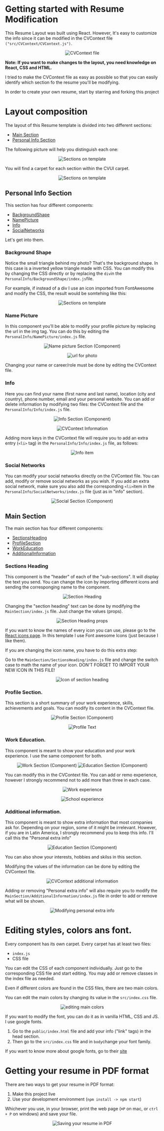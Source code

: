 # Getting started with Resume Modification

This Resume Layout was built using React. However, It's easy to customize the info since 
it can be modified in the CVContext file `("src/CVContext/CVContext.js")`.

<p align="center">
<img alt="CVContext file" src="https://miguelhernandezmx.com/wp-content/uploads/2022/06/CV_React_files_CVContext.png">
</p>

**Note: If you want to make changes to the layout, you need knowledge on React, CSS and HTML.**

I tried to make the CVContext file as easy as possible so
that you can easily identify which section fo the resume you'll be modifying. 

In order to create your own resume, start by starring and forking this project 

# Layout composition
The layout of this Resume template is divided into two different sections:
- [Main Section](#main-section)
- [Personal Info Section](#personal-info-section)

The following picture will help you distinguish each one:
<p align="center">
<img alt="Sections on template" src="https://miguelhernandezmx.com/wp-content/uploads/2022/06/CV_sections.png">
</p>

You will find a carpet for each section within the CVUI carpet. 

<p align="center">
<img alt="Sections on template" src="https://miguelhernandezmx.com/wp-content/uploads/2022/06/SectionsCarpet.png">
</p>

## Personal Info Section
This section has four different components:
- [BackgroundShape](#background-shape)
- [NamePicture](#name-picture)
- [Info](#info)
- [SocialNetworks](#social-networks)

Let's get into them. 

### Background Shape
Notice the small triangle behind my photo? That's the background shape. In this case is a inverted yellow triangle made with CSS. 
You can modify this by changing the CSS directly or by replacing the `div`in the `PersonalInfo/BackgroundShape/index.js`file.

For example, if instead of a div I use an icon imported from FontAwesome and modify the CSS, the result would be somtehing like this:

<p align="center">
<img alt="Sections on template" src="https://miguelhernandezmx.com/wp-content/uploads/2022/06/Background_Modified.png">
</p>

### Name Picture
In this component you'll be able to modify your profile picture by replacing the url in the img tag. You can do this by editing the 
`PersonalInfo/NamePicture/index.js` file. 

<p align="center">
<img alt="Name picture Section (Component)" src="https://miguelhernandezmx.com/wp-content/uploads/2022/06/NamePicture.png">
</p>

<p align="center">
<img alt="url for photo" src="https://miguelhernandezmx.com/wp-content/uploads/2022/06/url_picture.png">
</p>

Changing your name or career/role must be done by editing the CVContext file. 

### Info
Here you can find your name (first name and last name), location (city and country), phone number, email and your personal website.
You can add or delete information by modifying two files: the CVContext file and the `PersonalInfo/Info/index.js` file.

<p align="center">
<img alt="Info Section (Component)" src="https://miguelhernandezmx.com/wp-content/uploads/2022/06/info_component.png">
</p>

<p align="center">
<img alt="CVContext Information" src="https://miguelhernandezmx.com/wp-content/uploads/2022/06/Information_edit.png">
</p>

Adding more keys in the CVContext file will require you to add an extra entry (`<li>` tag) in the `PersonalInfo/Info/index.js` file, as follows:

<p align="center">
<img alt="Info item" src="https://miguelhernandezmx.com/wp-content/uploads/2022/06/info_item.png">
</p>

### Social Networks
You can modify your social networks directly on the CVContext file. You can add, modify or remove social networks as you wish. If you add an extra social network, make sure you also add the corresponding `<li>`item in the `PersonalInfo/SocialNetworks/index.js` file (just as in "info" section). 

<p align="center">
<img alt="Social Section (Component)" src="https://miguelhernandezmx.com/wp-content/uploads/2022/06/socialNetworks.png">
</p>

## Main Section
The main section has four different components:
- [SectionsHeading](#sections-heading)
- [ProfileSection](#profile-section)
- [WorkEducation](#work-education)
- [AdditionalInformation](#additional-information)

### Sections Heading
This component is the "header" of each of the "sub-sections". It will display the text you send. You can change the icon by importing different icons and sending the corresponging name to the component. 

<p align="center">
<img alt="Section Heading" src="https://miguelhernandezmx.com/wp-content/uploads/2022/06/SectionsHeading.png">
</p>

Changing the "section heading" text can be done by modifying the `MainSection/index.js` file. Just change the values (props).

<p align="center">
<img alt="Section Heading props" src="https://miguelhernandezmx.com/wp-content/uploads/2022/06/SectionHeadingProps.png">
</p>

If you want to know the names of every icon you can use, please go to the [React icons page](https://react-icons.github.io/react-icons/). In this template I use Font awesome Icons (just because I like them). 

If you are changing the icon name, you have to do this extra step:

Go to the `MainSection/SectionsHeading/index.js` file and change the switch case to math the name of your icon. 
DON'T FORGET TO IMPORT YOUR NEW ICON IN THIS FILE! 

<p align="center">
<img alt="Icon of section heading" src="https://miguelhernandezmx.com/wp-content/uploads/2022/06/IconSectionHeading.png">
</p>

### Profile Section. 
This section is a short summary of your work experience, skills, achievements and goals. You can modify its content in the CVContext file.

<p align="center">
<img alt="Profile Section (Component)" src="https://miguelhernandezmx.com/wp-content/uploads/2022/06/ProfileSection.png">
</p>
<p align="center">
<img alt="Profile Text" src="https://miguelhernandezmx.com/wp-content/uploads/2022/06/ProfileText.png">
</p>

### Work Education. 
This component is meant to show your education and your work experience. I use the same component for both. 

<p align="center">
<img alt="Work Section (Component)" src="https://miguelhernandezmx.com/wp-content/uploads/2022/06/WorkSection.png">
<img alt="Education Section (Component)" src="https://miguelhernandezmx.com/wp-content/uploads/2022/06/EducationSection.png">
</p>

You can modify this in the CVContext file. You can add or remo experience, however I strongly recommend not to add more than three in each case. 

<p align="center">
<img alt="Work experience" src="https://miguelhernandezmx.com/wp-content/uploads/2022/06/WorkExperience.png">
</p>
<p align="center">
<img alt="School experience" src="https://miguelhernandezmx.com/wp-content/uploads/2022/06/SchoolExperience.png">
</p>

### Additional information. 
This component is meant to show extra information that most companies ask for. Depending on your region, some of it might be irrelevant. However, if you are in Latin America, I strongly recommend you to keep this info. I'll call this the "Personal extra info"

<p align="center">
<img alt="Education Section (Component)" src="https://miguelhernandezmx.com/wp-content/uploads/2022/06/AdditionalInfoSection.png">
</p>

You can also show your interests, hobbies and skilss in this section. 

Modifying the values of the information can be done by editing the CVContext file. 

<p align="center">
<img alt="CVContext additional information" src="https://miguelhernandezmx.com/wp-content/uploads/2022/06/InfoHobbiesSkills.png">
</p>

Adding or removing "Personal extra info" will also require you to modify the `MainSection/AdditionalInformation/index.js` file in order to add or remove what will be shown. 

<p align="center">
<img alt="Modifying personal extra info" src="https://miguelhernandezmx.com/wp-content/uploads/2022/06/AdditionalInfoModify.png">
</p>

# Editing styles, colors ans font. 
Every component has its own carpet. Every carpet has at least two files: 
- `index.js`
- CSS file

You can edit the CSS of each component individually. Just go to the corresponding CSS file and start editing. You may add or remove classes in the index file as needed. 

Even if different colors are found in the CSS files, there are two main colors.

You can edit the main colors by changing its value in the `src/index.css` file. 

<p align="center">
<img alt="editing main colors" src="https://miguelhernandezmx.com/wp-content/uploads/2022/06/mainColors.png">
</p>

If you want to modify the font, you can do it as in vanilla HTML, CSS and JS. I use google fonts. 
1. Go to the `public/index.html` file and add your info ("link" tags) in the head section.
2. Then go to the `src/index.css` file and in `body`change your font family.

If you want to know more about google fonts, go to their [site](https://fonts.google.com/)

# Getting your resume in PDF format
There are two ways to get your resume in PDF format:
1. Make this project live
2. Use your development environment (`npm install -> npm start`)

Whichever you use, in your browser, print the web page (`⌘P` on mac, or `ctrl + P` on windows) and save your file. 

<p align="center">
<img alt="Saving your resume in PDF" src="https://miguelhernandezmx.com/wp-content/uploads/2022/06/SavingResumePDF.png">
</p>